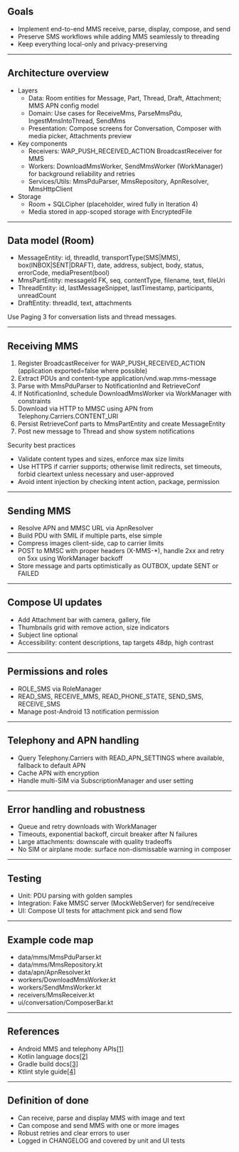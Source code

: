 ## Goals

- Implement end-to-end MMS receive, parse, display, compose, and send
- Preserve SMS workflows while adding MMS seamlessly to threading
- Keep everything local-only and privacy-preserving

---

## Architecture overview

- Layers
    - Data: Room entities for Message, Part, Thread, Draft, Attachment; MMS APN config model
    - Domain: Use cases for ReceiveMms, ParseMmsPdu, IngestMmsIntoThread, SendMms
    - Presentation: Compose screens for Conversation, Composer with media picker, Attachments preview
- Key components
    - Receivers: WAP_PUSH_RECEIVED_ACTION BroadcastReceiver for MMS
    - Workers: DownloadMmsWorker, SendMmsWorker (WorkManager) for background reliability and retries
    - Services/Utils: MmsPduParser, MmsRepository, ApnResolver, MmsHttpClient
- Storage
    - Room + SQLCipher (placeholder, wired fully in Iteration 4)
    - Media stored in app-scoped storage with EncryptedFile

---

## Data model (Room)

- MessageEntity: id, threadId, transportType(SMS|MMS), box(INBOX|SENT|DRAFT), date, address, subject, body, status, errorCode, mediaPresent(bool)
- MmsPartEntity: messageId FK, seq, contentType, filename, text, fileUri
- ThreadEntity: id, lastMessageSnippet, lastTimestamp, participants, unreadCount
- DraftEntity: threadId, text, attachments

Use Paging 3 for conversation lists and thread messages.

---

## Receiving MMS

1. Register BroadcastReceiver for WAP_PUSH_RECEIVED_ACTION (application exported=false where possible)
2. Extract PDUs and content-type application/vnd.wap.mms-message
3. Parse with MmsPduParser to NotificationInd and RetrieveConf
4. If NotificationInd, schedule DownloadMmsWorker via WorkManager with constraints
5. Download via HTTP to MMSC using APN from Telephony.Carriers.CONTENT_URI
6. Persist RetrieveConf parts to MmsPartEntity and create MessageEntity
7. Post new message to Thread and show system notifications

Security best practices

- Validate content types and sizes, enforce max size limits
- Use HTTPS if carrier supports; otherwise limit redirects, set timeouts, forbid cleartext unless necessary and user-approved
- Avoid intent injection by checking intent action, package, permission

---

## Sending MMS

- Resolve APN and MMSC URL via ApnResolver
- Build PDU with SMIL if multiple parts, else simple
- Compress images client-side, cap to carrier limits
- POST to MMSC with proper headers (X-MMS-*), handle 2xx and retry on 5xx using WorkManager backoff
- Store message and parts optimistically as OUTBOX, update SENT or FAILED

---

## Compose UI updates

- Add Attachment bar with camera, gallery, file
- Thumbnails grid with remove action, size indicators
- Subject line optional
- Accessibility: content descriptions, tap targets 48dp, high contrast

---

## Permissions and roles

- ROLE_SMS via RoleManager
- READ_SMS, RECEIVE_MMS, READ_PHONE_STATE, SEND_SMS, RECEIVE_SMS
- Manage post-Android 13 notification permission

---

## Telephony and APN handling

- Query Telephony.Carriers with READ_APN_SETTINGS where available, fallback to default APN
- Cache APN with encryption
- Handle multi-SIM via SubscriptionManager and user setting

---

## Error handling and robustness

- Queue and retry downloads with WorkManager
- Timeouts, exponential backoff, circuit breaker after N failures
- Large attachments: downscale with quality tradeoffs
- No SIM or airplane mode: surface non-dismissable warning in composer

---

## Testing

- Unit: PDU parsing with golden samples
- Integration: Fake MMSC server (MockWebServer) for send/receive
- UI: Compose UI tests for attachment pick and send flow

---

## Example code map

- data/mms/MmsPduParser.kt
- data/mms/MmsRepository.kt
- data/apn/ApnResolver.kt
- workers/DownloadMmsWorker.kt
- workers/SendMmsWorker.kt
- receivers/MmsReceiver.kt
- ui/conversation/ComposerBar.kt

---

## References

- Android MMS and telephony APIs[[1]](https://developer.android.com/reference/android/Manifest.permission)
- Kotlin language docs[[2]](https://kotlinlang.org/docs/home.html)
- Gradle build docs[[3]](https://docs.gradle.org/current/userguide/userguide.html)
- Ktlint style guide[[4]](https://pinterest.github.io/ktlint/latest/)

---

## Definition of done

- Can receive, parse and display MMS with image and text
- Can compose and send MMS with one or more images
- Robust retries and clear errors to user
- Logged in CHANGELOG and covered by unit and UI tests
